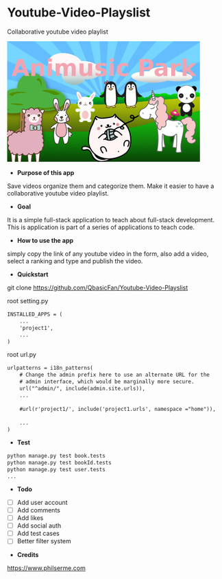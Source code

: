 # Youtube-Video-Playslist
Collaborative youtube video playlist

![Screenshot](/animusicpark.jpg?raw=true "Phil Serme, More translate App")



* **Purpose of this app**

Save videos organize them and categorize them. Make it easier to have a collaborative youtube video playlist. 

* **Goal**

It is a simple full-stack application to teach about full-stack development. This is application is part of a series of applications to teach code.


* **How to use the app**

simply copy the link of any youtube video in the form, also add a video, select a ranking and type and publish the video.


* **Quickstart** 

git clone https://github.com/QbasicFan/Youtube-Video-Playslist


root setting.py
```
INSTALLED_APPS = (
    ...
    'project1',
    ...
)
```

root url.py
```
urlpatterns = i18n_patterns(
    # Change the admin prefix here to use an alternate URL for the
    # admin interface, which would be marginally more secure.
    url("^admin/", include(admin.site.urls)),
	...

    #url(r'project1/', include('project1.urls', namespace ="home")),

	...
)
```

* **Test** 
```
python manage.py test book.tests
python manage.py test bookId.tests
python manage.py test user.tests
...
```

* **Todo**

* [ ] Add user account
* [ ] Add comments
* [ ] Add likes
* [ ] Add social auth
* [ ] Add test cases
* [ ] Better filter system

* **Credits** 

https://www.philserme.com

